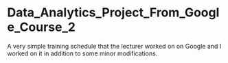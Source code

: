 # Data_Analytics_Project_From_Google_Course_2
A very simple training schedule that the lecturer worked on on Google and I worked on it in addition to some minor modifications.
